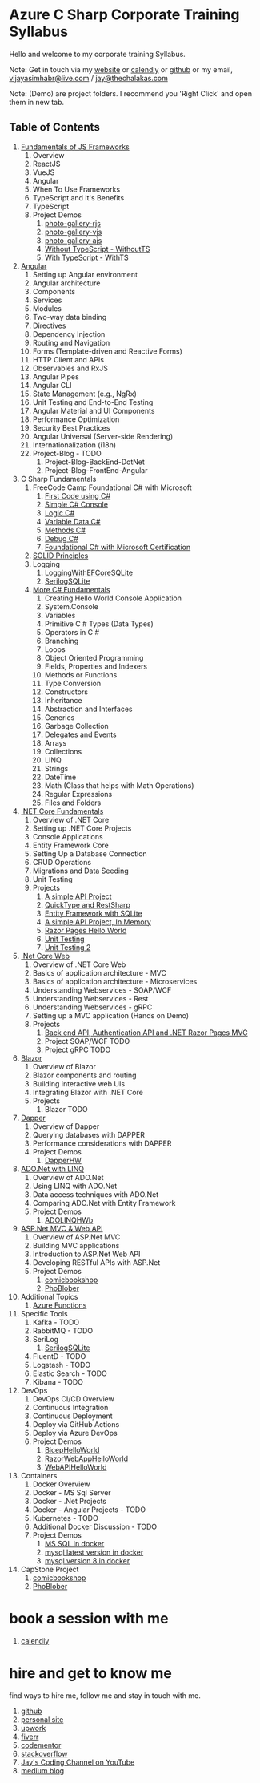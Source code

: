 # Azure C Sharp Corporate Training Syllabus

Hello and welcome to my corporate training Syllabus. 

Note: Get in touch via my [website](https://stories.thechalakas.com/) or [calendly](https://calendly.com/jaycodingtutor/30min) or [github](https://github.com/Jay-study-nildana) or my email, vijayasimhabr@live.com / jay@thechalakas.com

Note: (Demo) are project folders. I recommend you 'Right Click' and open them in new tab.

## Table of Contents

1. [Fundamentals of JS Frameworks](https://github.com/Jay-study-nildana/Azure-CSharp-Corp-Trainer-Syllabus/blob/main/FOJSF/readme.md)
    1. Overview
    1. ReactJS        
    1. VueJS        
    1. Angular
    1. When To Use Frameworks
    1. TypeScript and it's Benefits
    1. TypeScript
    1. Project Demos
        1. [photo-gallery-rjs](https://github.com/Jay-study-nildana/Azure-CSharp-Corp-Trainer-Syllabus/tree/main/FOJSF/photo-gallery-rjs)
        1. [photo-gallery-vjs](https://github.com/Jay-study-nildana/Azure-CSharp-Corp-Trainer-Syllabus/tree/main/FOJSF/photo-gallery-vjs)
        1. [photo-gallery-ajs](https://github.com/Jay-study-nildana/Azure-CSharp-Corp-Trainer-Syllabus/tree/main/FOJSF/photo-gallery-ajs)
        1. [Without TypeScript - WithoutTS](https://github.com/Jay-study-nildana/Azure-CSharp-Corp-Trainer-Syllabus/tree/main/FOJSF/TypeScriptDemo/WithoutTS)
        1. [With TypeScript - WithTS](https://github.com/Jay-study-nildana/Azure-CSharp-Corp-Trainer-Syllabus/tree/main/FOJSF/TypeScriptDemo/WithTS)
1. [Angular](https://github.com/Jay-study-nildana/Azure-CSharp-Corp-Trainer-Syllabus/blob/main/Angular/readme.md)
    1. Setting up Angular environment
    2. Angular architecture
    3. Components
    4. Services
    5. Modules
    6. Two-way data binding
    7. Directives
    8. Dependency Injection
    9. Routing and Navigation
    10. Forms (Template-driven and Reactive Forms)
    11. HTTP Client and APIs
    12. Observables and RxJS
    13. Angular Pipes
    14. Angular CLI
    15. State Management (e.g., NgRx)
    16. Unit Testing and End-to-End Testing
    17. Angular Material and UI Components
    18. Performance Optimization
    19. Security Best Practices
    20. Angular Universal (Server-side Rendering)
    21. Internationalization (i18n)
    22. Project-Blog - TODO
        1. Project-Blog-BackEnd-DotNet
        1. Project-Blog-FrontEnd-Angular
1. C Sharp Fundamentals
    1. FreeCode Camp Foundational C# with Microsoft
        1. [First Code using C#](https://github.com/Jay-study-nildana/CSharpForStudents/tree/main/FreeCodeCampCSharp#chapters-and-code---section-one---first-code-using-c)
        1. [Simple C# Console](https://github.com/Jay-study-nildana/CSharpForStudents/tree/main/FreeCodeCampCSharp#chapters-and-code---section-two---simple-c-console)
        1. [Logic C#](https://github.com/Jay-study-nildana/CSharpForStudents/tree/main/FreeCodeCampCSharp#chapters-and-code---section-three---logic-c)
        1. [Variable Data C#](https://github.com/Jay-study-nildana/CSharpForStudents/tree/main/FreeCodeCampCSharp#chapters-and-code---section-four---variable-data-c)
        1. [Methods C#](https://github.com/Jay-study-nildana/CSharpForStudents/tree/main/FreeCodeCampCSharp#chapters-and-code---section-five---methods-c)
        1. [Debug C#](https://github.com/Jay-study-nildana/CSharpForStudents/tree/main/FreeCodeCampCSharp#chapters-and-code---section-six---debug-c)
        1. [Foundational C# with Microsoft Certification](https://github.com/Jay-study-nildana/CSharpForStudents/tree/main/FreeCodeCampCSharp#foundational-c-with-microsoft-certification)
    1. [SOLID Principles](https://github.com/Jay-study-nildana/CSharpForStudents/tree/main/SOLIDPrinciples/SOLID-principles-harrymt-modified)
    1. Logging
        1. [LoggingWithEFCoreSQLite](https://github.com/Jay-study-nildana/CSharpForStudents/tree/main/CS2025/LoggingWithEFCoreSQLite)
        1. [SerilogSQLite](https://github.com/Jay-study-nildana/CSharpForStudents/tree/main/CS2025/SerilogSQLite)
    1. [More C# Fundamentals](https://github.com/Jay-study-nildana/CSharpForStudents/tree/main/CS2024/B)
        1. Creating Hello World Console Application
        1. System.Console
        1. Variables
        1. Primitive C # Types (Data Types) 
        1. Operators in C #
        1. Branching
        1. Loops
        1. Object Oriented Programming
        1. Fields, Properties and Indexers 
        1. Methods or Functions 
        1. Type Conversion
        1. Constructors
        1. Inheritance
        1. Abstraction and Interfaces 
        1. Generics
        1. Garbage Collection 
        1. Delegates and Events 
        1. Arrays
        1. Collections
        1. LINQ
        1. Strings
        1. DateTime
        1. Math (Class that helps with Math Operations) 
        1. Regular Expressions 
        1. Files and Folders 
1. [.NET Core Fundamentals](https://github.com/Jay-study-nildana/Azure-CSharp-Corp-Trainer-Syllabus/blob/main/DotNetFundamentals/readme.md)
    1. Overview of .NET Core
    1. Setting up .NET Core Projects
    1. Console Applications
    1. Entity Framework Core
    1. Setting Up a Database Connection
    1. CRUD Operations
    1. Migrations and Data Seeding
    1. Unit Testing
    1. Projects
        1. [A simple API Project](https://github.com/Jay-study-nildana/CSharpForStudents/blob/main/CS2024/MS/APIProjectFeb202024)
        1. [QuickType and RestSharp](https://github.com/Jay-study-nildana/CSharpForStudents/blob/main/CS2024/MS/Consuming3rdPartyAPI)
        1. [Entity Framework with SQLite](https://github.com/Jay-study-nildana/CSharpForStudents/blob/main/CS2024/MS/EntityFrameWorkDemo)
        1. [A simple API Project, In Memory](https://github.com/Jay-study-nildana/CSharpForStudents/blob/main/CS2024/MS/WebAPIProjectInMemory)
        1. [Razor Pages Hello World](https://github.com/Jay-study-nildana/CSharpForStudents/blob/main/CS2024/MS/RazorPagesHelloWorld)
        1. [Unit Testing](https://github.com/Jay-study-nildana/CSharpForStudents/tree/main/CS2024/TD/TestingHelloWorld)
        1. [Unit Testing 2](https://github.com/Jay-study-nildana/CSharpForStudents/tree/main/CS2024/TD/DebuggingHelloWorld)
1. [.Net Core Web](https://github.com/Jay-study-nildana/Azure-CSharp-Corp-Trainer-Syllabus/blob/main/DotNetCoreWeb/readme.md) 
    1. Overview of .NET Core Web
    1. Basics of application architecture - MVC
    1. Basics of application architecture - Microservices
    1. Understanding Webservices - SOAP/WCF
    1. Understanding Webservices - Rest
    1. Understanding Webservices - gRPC
    1. Setting up a MVC application (Hands on Demo)
    1. Projects
        1. [Back end API, Authentication API and .NET Razor Pages MVC](https://github.com/Jay-study-nildana/CSharpForStudents/blob/main/CS2024/MS/Mango-TillSection5)
        1. Project SOAP/WCF TODO 
        1. Project gRPC TODO
1. [Blazor](https://github.com/Jay-study-nildana/Azure-CSharp-Corp-Trainer-Syllabus/blob/main/Blazor/readme.md)
    1. Overview of Blazor
    1. Blazor components and routing
    1. Building interactive web UIs
    1. Integrating Blazor with .NET Core
    1. Projects
        1. Blazor TODO
1. [Dapper](https://github.com/Jay-study-nildana/Azure-CSharp-Corp-Trainer-Syllabus/blob/main/Dapper/readme.md)
    1. Overview of Dapper
    1. Querying databases with DAPPER
    1. Performance considerations with DAPPER
    1. Project Demos
        1. [DapperHW](https://github.com/Jay-study-nildana/Azure-CSharp-Corp-Trainer-Syllabus/tree/main/Dapper/DapperHW)
1. [ADO.Net with LINQ](https://github.com/Jay-study-nildana/Azure-CSharp-Corp-Trainer-Syllabus/blob/main/ADONET/readme.md)
    1. Overview of ADO.Net
    1. Using LINQ with ADO.Net
    1. Data access techniques with ADO.Net
    1. Comparing ADO.Net with Entity Framework
    1. Project Demos
        1. [ADOLINQHWb](https://github.com/Jay-study-nildana/Azure-CSharp-Corp-Trainer-Syllabus/tree/main/ADONET/ADOLINQHWb)
1. [ASP.Net MVC & Web API](https://github.com/Jay-study-nildana/Azure-CSharp-Corp-Trainer-Syllabus/blob/main/MVCWEBAPI/readme.md)
    1. Overview of ASP.Net MVC
    1. Building MVC applications
    1. Introduction to ASP.Net Web API
    1. Developing RESTful APIs with ASP.Net
    1. Project Demos
        1. [comicbookshop](https://github.com/Jay-study-nildana/comicbookshop)
        1. [PhoBlober](https://github.com/Jay-study-nildana/PhoBlober)
1. Additional Topics
    1. [Azure Functions](https://github.com/Jay-study-nildana/CSharpForStudents/tree/main/CS2025/AzFunctionHWJan282025)
1. Specific Tools
    1. Kafka - TODO
    1. RabbitMQ - TODO
    1. SeriLog
        1. [SerilogSQLite](https://github.com/Jay-study-nildana/CSharpForStudents/tree/main/CS2025/SerilogSQLite)
    1. FluentD - TODO
    1. Logstash - TODO
    1. Elastic Search - TODO
    1. Kibana - TODO 
1. DevOps
    1. DevOps CI/CD Overview
    1. Continuous Integration
    1. Continuous Deployment
    1. Deploy via GitHub Actions
    1. Deploy via Azure DevOps
    1. Project Demos
        1. [BicepHelloWorld](https://github.com/Jay-study-nildana/AzureDevOpsForStudents/tree/main/BicepHelloWorld)
        1. [RazorWebAppHelloWorld](https://github.com/Jay-study-nildana/AzureDevOpsForStudents/tree/main/RazorWebAppHelloWorld)
        1. [WebAPIHelloWorld](https://github.com/Jay-study-nildana/AzureDevOpsForStudents/tree/main/WebAPIHelloWorld)
1. Containers
    1. Docker Overview
    1. Docker - MS Sql Server
    1. Docker - .Net Projects
    1. Docker - Angular Projects - TODO
    1. Kubernetes - TODO
    1. Additional Docker Discussion - TODO
    1. Project Demos
        1. [MS SQL in docker](https://github.com/Jay-study-nildana/DockerForStudents/blob/main/MSSQLDocker)
        1. [mysql latest version in docker](https://github.com/Jay-study-nildana/DockerForStudents/blob/main/MySQLDocker)
        1. [mysql version 8 in docker](https://github.com/Jay-study-nildana/DockerForStudents/blob/main/MySQLDockerV8)
1. CapStone Project
    1. [comicbookshop](https://github.com/Jay-study-nildana/comicbookshop)
    1. [PhoBlober](https://github.com/Jay-study-nildana/PhoBlober)

# book a session with me

1. [calendly](https://calendly.com/jaycodingtutor/30min)

# hire and get to know me

find ways to hire me, follow me and stay in touch with me.

1. [github](https://github.com/Jay-study-nildana)
1. [personal site](https://thechalakas.com)
1. [upwork](https://www.upwork.com/fl/vijayasimhabr)
1. [fiverr](https://www.fiverr.com/jay_codeguy)
1. [codementor](https://www.codementor.io/@vijayasimhabr)
1. [stackoverflow](https://stackoverflow.com/users/5338888/jay)
1. [Jay's Coding Channel on YouTube](https://www.youtube.com/channel/UCJJVulg4J7POMdX0veuacXw/)
1. [medium blog](https://medium.com/@vijayasimhabr)